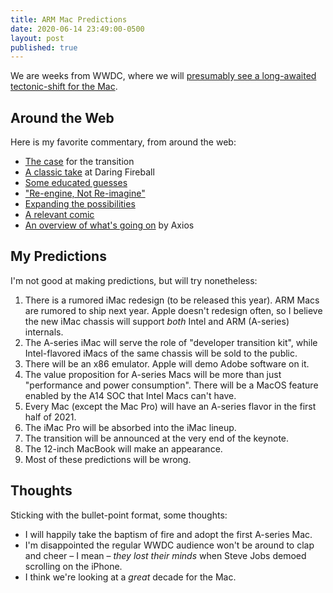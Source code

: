 ```yaml
---
title: ARM Mac Predictions
date: 2020-06-14 23:49:00-0500
layout: post
published: true
---
```


We are weeks from WWDC, where we will [presumably see a long-awaited tectonic-shift for the Mac](https://www.bloomberg.com/news/articles/2020-06-09/apple-plans-to-announce-move-to-its-own-mac-chips-at-wwdc).

<!--more-->

## Around the Web

Here is my favorite commentary, from around the web:

* [The case](https://tidbits.com/2020/06/09/the-case-for-arm-based-macs/) for the transition
* [A classic take](https://daringfireball.net/2020/06/on_apple_announcing_the_mac_arm_transition_at_wwdc) at Daring Fireball
* [Some educated guesses](https://shapeof.com/archives/2020/6/educated_guesses_about_a_mac_transition_to_arm.html)
* ["Re-engine, Not Re-imagine"](http://bslabs.net/2020/06/12/reengine-not-reimagine/)
* [Expanding the possibilities](https://twitter.com/layoutSubviews/status/1270993829231910913?s=20)
* [A relevant comic](https://www.geekculture.com/joyoftech/joyarchives/2715.html)
* [An overview of what's going on](https://www.axios.com/apples-challenges-as-it-swaps-out-the-macs-brain-007c089a-4e08-45b1-83b9-6a79591ad566.html) by Axios

## My Predictions

I'm not good at making predictions, but will try nonetheless:

1. There is a rumored iMac redesign (to be released this year). ARM Macs are rumored to ship next year. Apple doesn't redesign often, so I believe the new iMac chassis will support *both* Intel and ARM (A-series) internals.
2. The A-series iMac will serve the role of "developer transition kit", while Intel-flavored iMacs of the same chassis will be sold to the public.
3. There will be an x86 emulator. Apple will demo Adobe software on it.
4. The value proposition for A-series Macs will be more than just "performance and power consumption". There will be a MacOS feature enabled by the A14 SOC that Intel Macs can't have.
5. Every Mac (except the Mac Pro) will have an A-series flavor in the first half of 2021.
6. The iMac Pro will be absorbed into the iMac lineup.
7. The transition will be announced at the very end of the keynote.
8. The 12-inch MacBook will make an appearance.
9. Most of these predictions will be wrong.

## Thoughts

Sticking with the bullet-point format, some thoughts:

* I will happily take the baptism of fire and adopt the first A-series Mac.
* I'm disappointed the regular WWDC audience won't be around to clap and cheer – I mean – *they lost their minds* when Steve Jobs demoed scrolling on the iPhone.
* I think we're looking at a *great* decade for the Mac.
